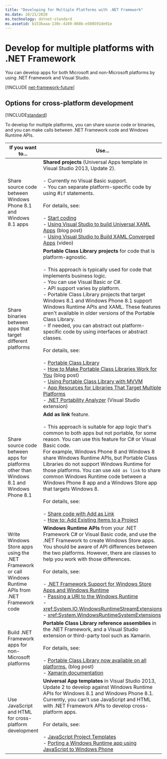 ```yaml
---
title: "Developing for Multiple Platforms with .NET Framework"
ms.date: 10/21/2020
ms.technology: dotnet-standard
ms.assetid: b153baaa-130c-4169-860b-e580591de91e
---
```

# Develop for multiple platforms with .NET Framework

You can develop apps for both Microsoft and non-Microsoft platforms by using .NET Framework and Visual Studio.

[!INCLUDE [net-framework-future](../../../includes/net-framework-future.md)]

## Options for cross-platform development

[!INCLUDE[standard](../../../includes/pcl-to-standard.md)]

To develop for multiple platforms, you can share source code or binaries, and you can make calls between .NET Framework code and Windows Runtime APIs.

|If you want to...|Use...|
|-----------------------|------------|
|Share source code between Windows Phone 8.1 and Windows 8.1 apps|**Shared projects** (Universal Apps template in Visual Studio 2013, Update 2).<br /><br /> -   Currently no Visual Basic support.<br />-   You can separate platform-specific code by using #`if` statements.<br /><br /> For details, see:<br /><br /> -   [Start coding](/windows/uwp/get-started/create-uwp-apps)<br />-   [Using Visual Studio to build Universal XAML Apps](https://devblogs.microsoft.com/visualstudio/using-visual-studio-to-build-universal-xaml-apps/) (blog post)<br />-   [Using Visual Studio to Build XAML Converged Apps](https://channel9.msdn.com/Events/Build/2014/3-591) (video)|
|Share binaries between apps that target different platforms|**Portable Class Library projects** for code that is platform-agnostic.<br /><br /> -   This approach is typically used for code that implements business logic.<br />-   You can use Visual Basic or C#.<br />-   API support varies by platform.<br />-   Portable Class Library projects that target Windows 8.1 and Windows Phone 8.1 support Windows Runtime APIs and XAML. These features aren't available in older versions of the Portable Class Library.<br />-   If needed, you can abstract out platform-specific code by using interfaces or abstract classes.<br /><br /> For details, see:<br /><br /> -   [Portable Class Library](cross-platform-development-with-the-portable-class-library.md)<br />-   [How to Make Portable Class Libraries Work for You](/archive/blogs/dsplaisted/how-to-make-portable-class-libraries-work-for-you) (blog post)<br />-   [Using Portable Class Library with MVVM](using-portable-class-library-with-model-view-view-model.md) <br />-   [App Resources for Libraries That Target Multiple Platforms](app-resources-for-libraries-that-target-multiple-platforms.md) <br />-   [.NET Portability Analyzer](https://marketplace.visualstudio.com/items?itemName=ConnieYau.NETPortabilityAnalyzer) (Visual Studio extension)|
|Share source code between apps for platforms other than Windows 8.1 and Windows Phone 8.1|**Add as link** feature.<br /><br /> -   This approach is suitable for app logic that's common to both apps but not portable, for some reason. You can use this feature for C# or Visual Basic code.<br />     For example, Windows Phone 8 and Windows 8 share Windows Runtime APIs, but Portable Class Libraries do not support Windows Runtime for those platforms. You can use `Add as link` to share common Windows Runtime code between a Windows Phone 8 app and a Windows Store app that targets Windows 8.<br /><br /> For details, see:<br /><br /> -   [Share code with Add as Link](/previous-versions/windows/apps/jj714082(v=vs.105))<br />-   [How to: Add Existing Items to a Project](/previous-versions/visualstudio/visual-studio-2010/9f4t9t92(v=vs.100))|
|Write Windows Store apps using the .NET Framework or call Windows Runtime APIs from .NET Framework code|**Windows Runtime APIs** from your .NET Framework C# or Visual Basic code, and use the .NET Framework to create Windows Store apps. You should be aware of API differences between the two platforms. However, there are classes to help you work with those differences.<br /><br /> For details, see:<br /><br /> -   [.NET Framework Support for Windows Store Apps and Windows Runtime](support-for-windows-store-apps-and-windows-runtime.md) <br />-   [Passing a URI to the Windows Runtime](passing-a-uri-to-the-windows-runtime.md) <br />-   <xref:System.IO.WindowsRuntimeStreamExtensions><br />-    <xref:System.WindowsRuntimeSystemExtensions>|
|Build .NET Framework apps for non-Microsoft platforms|**Portable Class Library reference assemblies** in the .NET Framework, and a Visual Studio extension or third-party tool such as Xamarin.<br /><br /> For details, see:<br /><br /> -   [Portable Class Library now available on all platforms.](https://devblogs.microsoft.com/dotnet/portable-class-library-pcl-now-available-on-all-platforms/) (blog post)<br />-   [Xamarin documentation](/xamarin)|
|Use JavaScript and HTML for cross-platform development|**Universal App templates** in Visual Studio 2013, Update 2 to develop against Windows Runtime APIs for Windows 8.1 and Windows Phone 8.1. Currently, you can't use JavaScript and HTML with .NET Framework APIs to develop cross-platform apps.<br /><br /> For details, see:<br /><br /> -   [JavaScript Project Templates](/previous-versions/windows/apps/hh758331(v=win.10))<br />-   [Porting a Windows Runtime app using JavaScript to Windows Phone](/previous-versions/windows/apps/dn636144(v=win.10))|
